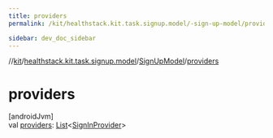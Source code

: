```yaml
---
title: providers
permalink: /kit/healthstack.kit.task.signup.model/-sign-up-model/providers.html

sidebar: dev_doc_sidebar
---
```

//[kit](../../../kit.html)/[healthstack.kit.task.signup.model](../index.html)/[SignUpModel](index.html)/[providers](providers.html)



# providers



[androidJvm]\
val [providers](providers.html): [List](https://kotlinlang.org/api/latest/jvm/stdlib/kotlin.collections/-list/index.html)&lt;[SignInProvider](../../healthstack.kit.auth/-sign-in-provider/index.html)&gt;




